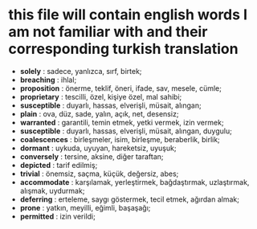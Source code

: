 # this file will contain english words I am not familiar with and their corresponding turkish translation
- **solely** : sadece, yanlızca, sırf, birtek;
- **breaching** : ihlal;
- **proposition** : önerme, teklif, öneri, ifade, sav, mesele, cümle;
- **proprietary** : tescilli, özel, kişiye özel, mal sahibi;
- **susceptible** : duyarlı, hassas, elverişli, müsait, alıngan;
- **plain** : ova, düz, sade, yalın, açık, net, desensiz;
- **warranted** : garantili, temin etmek, yetki vermek, izin vermek;
- **susceptible** : duyarlı, hassas, elverişli, müsait, alıngan, duygulu;
- **coalescences** : birleşmeler, isim, birleşme, beraberlik, birlik;
- **dormant** : uykuda, uyuyan, hareketsiz, uyuşuk;
- **conversely** : tersine, aksine, diğer taraftan;
- **depicted** : tarif edilmiş;
- **trivial** : önemsiz, saçma, küçük, değersiz, abes;
- **accommodate** : karşılamak, yerleştirmek, bağdaştırmak, uzlaştırmak, alışmak, uydurmak;
- **deferring** : erteleme, saygı göstermek, tecil etmek, ağırdan almak;
- **prone** : yatkın, meyilli, eğimli, başaşağı;
- **permitted** : izin verildi;